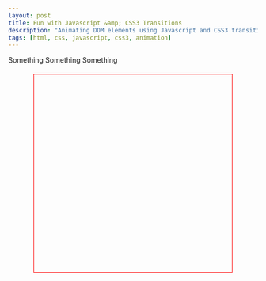 ```yaml
---
layout: post
title: Fun with Javascript &amp; CSS3 Transitions
description: "Animating DOM elements using Javascript and CSS3 transitions"
tags: [html, css, javascript, css3, animation]
---
```


Something Something Something

<style>
  #boxDemo { 
    width: 400px;
    min-height: 400px;
    margin: 20px auto;
    position: relative;
    border: 1px solid red;
  }

  .card {
    width: 20px;
    height: 20px;
    margin: 0px 0px 0px -130px;
    position: absolute;
    top: 0;
    left: 50%;
    border-radius: 50%;
    background-color: #DEDEDE;
    box-shadow: 0px 1px 0px rgba(255,255,255,1), 0px 1px 0px rgba(0,0,0,0.1) inset;
  }
</style>

<div id="boxDemo"></div>

<script>
  (function(){
    var num = 25;
    var demo = document.getElementById('boxDemo');
    for(var i = 0; i < num; i++) {
      var card = document.createElement("div");
      card.className = "card";
      demo.appendChild(card);
    }

    var cards = document.getElementsByClassName('card');

    var move = function(el, options, callback) {
      callback = callback || function(){ return this; };

      options = {
        x: options.x || 0,
        y: options.y || 0,
        duration: options.duration || 0.25,
        delay: options.delay || 0,
        easing: options.easing || "ease-in-out"
      };

      el.style['-webkit-transition-property'] = "-webkit-transform";
      el.style['-webkit-transition-duration'] = options.duration + "s";
      el.style['-webkit-transition-delay'] = options.delay + "s";
      el.style['-webkit-transition-timing-function'] = options.easing;
      el.style['-webkit-transform'] = "translate(" + options.x + "px, " + options.y + "px)";

      var that = el;
      el.addEventListener('webkitTransitionEnd', 
        function( event ) {
          callback(that);
        }, false );
      return el;
    }

    var moveCards = function(arr, callback, x, y, i) {
      callback = callback || function(){};
      if(i > arr.length - 1) {
        callback();
        return;
      }

      var margin = 20;
      var numInRow = 5;
      var i = i || 0;
      var x = (x != undefined) ? x : 0;
      var y = (y != undefined) ? y : -Math.floor((arr[i].offsetWidth + margin) * Math.floor(((arr.length / numInRow) / 2)));
      var arr = arr || [];

      if(i % numInRow) {
        x += arr[i].offsetWidth + margin;
      } else {
        x = -Math.floor((arr[i].offsetWidth + margin) * Math.floor((numInRow / 2)));
        if(i != 0) {
          y += arr[i].offsetHeight + margin;
        }
      }

      move(arr[i], { x: x, y: y }, function(el) {
        moveCards(arr, callback, x, y, i + 1);
      });

    };

    moveCards(cards, function(){});
  })();

</script>